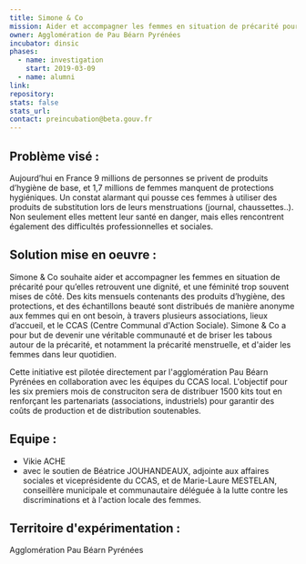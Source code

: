 ```yaml
---
title: Simone & Co
mission: Aider et accompagner les femmes en situation de précarité pour qu’elles retrouvent une dignité, et une féminité trop souvent mises de côté
owner: Agglomération de Pau Béarn Pyrénées
incubator: dinsic 
phases:
  - name: investigation
    start: 2019-03-09
  - name: alumni
link:
repository: 
stats: false 
stats_url: 
contact: preincubation@beta.gouv.fr
---
```


## Problème visé :
Aujourd’hui en France 9 millions de personnes se privent de produits d’hygiène de base, et 1,7 millions de femmes manquent de protections hygiéniques.
Un constat alarmant qui pousse ces femmes à utiliser des produits de substitution lors de leurs menstruations (journal, chaussettes..). Non seulement elles mettent leur santé en danger, mais elles rencontrent également des difficultés professionnelles et sociales.

## Solution mise en oeuvre : 
Simone & Co souhaite aider et accompagner les femmes en situation de précarité pour qu’elles retrouvent une dignité, et une féminité trop souvent mises de côté.
Des kits mensuels contenants des produits d’hygiène, des protections, et des échantillons beauté sont distribués de manière anonyme aux femmes qui en ont besoin, à travers plusieurs associations, lieux d’accueil, et le CCAS (Centre Communal d'Action Sociale).
Simone & Co a pour but de devenir une véritable communauté et de briser les tabous autour de la précarité, et notamment la précarité menstruelle, et d'aider les femmes dans leur quotidien.

Cette initiative est pilotée directement par l'agglomération Pau Béarn Pyrénées en collaboration avec les équipes du CCAS local.
L'objectif pour les six premiers mois de construciton sera de distribuer 1500 kits tout en renforçant les partenariats (associations, industriels) pour garantir des coûts de production et de distribution soutenables.
 
## Equipe : 
- Vikie ACHE
- avec le soutien de Béatrice JOUHANDEAUX, adjointe aux affaires sociales et viceprésidente du CCAS, et de Marie-Laure MESTELAN, conseillère municipale et communautaire déléguée à la lutte contre les discriminations et à l'action locale des
femmes.

## Territoire d'expérimentation : 
Agglomération Pau Béarn Pyrénées
